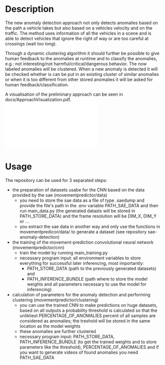 # Description

The new anomaly detection approach not only detects anomalies based on the path a vehicle takes but also based on a vehicles velocity and on the traffic. The method uses information of all the vehicles in a scene and is able to detect vehicles that ignore the right of way or are too careful at crossings (wait too long).

Through a dynamic clustering algorithm it should further be possible to give human feedback to the anomalies at runtime and to classify the anomalies, e.g.: not interesting/not harmful/critical/dangerous behavior. The now labeled anomalies will be clustered.
When a new anomaly is detected it will be checked whether is can be put in an existing cluster of similar anomalies or when it is too different from other stored anomalies it will be asked for human feedback/classification.

A visualisation of the preliminary approach can be seen in docs/ApproachVisualization.pdf.
![Approach Visualization](docs/ApproachVisualization.pdf)

# Usage

The repository can be used for 3 separated steps: 
- the preparation of datasets usabe for the CNN based on the data provided by the sae (movementpredictor/data)
  - you need to store the sae data as a file of type .saedump and provide the file's path in the .env variable PATH_SAE_DATA and then run main_data.py (the generated datasts will be stored in PATH_STORE_DATA) and the frame resolution will be DIM_X, DIM_Y or ...
  - you extract the sae data in another way and only use the functions in movementpredicor/data/ to generate a dataset (see repository sae-anomaly-detection)
- the training of the movement-prediction convolutional neural network (movementpredictor/cnn)
  - train the model by running main_training.py
  - necessary program input: all environment variables to store everything for successful later inferencing, most importantly:
    -  PATH_STORE_DATA (path to the previously generated datasets) and 
    -  PATH_INFERENCE_BUNDLE (path where to store the model weights and all parameters necessary to use the model for inferencing)
- calculation of parameters for the anomaly detection and performing clustering (movementpredictor/clustering) 
  - you can use the trained CNN to make predictions on huge datasets, based on all outputs a probability threshold is calculated so that the unlikliest PERCENTAGE_OF_ANOMALIES percent of all samples are considered as anomalies; the treshold will be stored in the same location as the model weights
  - these anomalies are further clustered
  - necessary program input: PATH_STORE_DATA, PATH_INFERENCE_BUNDLE (to get the trained weights and to store parameters like the threshold), PERCENTAGE_OF_ANOMALIES and if you want to generate videos of found anomalies you need PATH_SAE_DATA